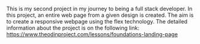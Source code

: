 This is my second project in my journey to being a full stack developer. In 
this project, an entire web page from a given design is created. The aim is to 
create a responsive webpage using the flex technology. The detailed information 
about the project is on the following link: 
https://www.theodinproject.com/lessons/foundations-landing-page
